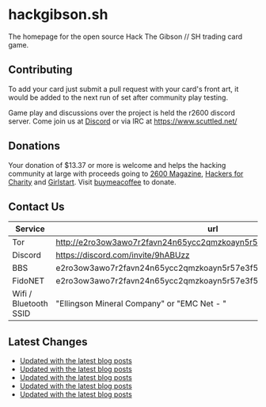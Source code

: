 # hackgibson.sh
The homepage for the open source Hack The Gibson // SH trading card game.


## Contributing

To add your card just submit a pull request with your card's front art, it would be added to the next run of set after community play testing.

Game play and discussions over the project is held the r2600 discord server. Come join us at [Discord](https://discord.com/invite/9hABUzz) or via IRC at https://www.scuttled.net/


## Donations

Your donation of $13.37 or more is welcome and helps the hacking community at large with proceeds going to [2600 Magazine](https://2600.com/), [Hackers for Charity](https://hackersforcharity.org) and [Girlstart](https://girlstart.org).  Visit [buymeacoffee](https://www.buymeacoffee.com/hackgibson.sh) to donate.


## Contact Us

Service | url
-|-
Tor | http://e2ro3ow3awo7r2favn24n65ycc2qmzkoayn5r57e3f56nvjwdcgg32ad.onion
Discord | https://discord.com/invite/9hABUzz
BBS | e2ro3ow3awo7r2favn24n65ycc2qmzkoayn5r57e3f56nvjwdcgg32ad.onion:23
FidoNET | e2ro3ow3awo7r2favn24n65ycc2qmzkoayn5r57e3f56nvjwdcgg32ad.onion:24554
Wifi / Bluetooth SSID | "Ellingson Mineral Company" or "EMC Net - <fidonet address>"

## Latest Changes
<!-- BLOG-POST-LIST:START -->
- [Updated with the latest blog posts](https://github.com/DFW2600/hackgibson.sh/commit/f5387729de19e32a0f16c0ff1a54a7ea71f520ac)
- [Updated with the latest blog posts](https://github.com/DFW2600/hackgibson.sh/commit/c6607ad307497e6604c35053677664a3f7cbeaa7)
- [Updated with the latest blog posts](https://github.com/DFW2600/hackgibson.sh/commit/6be074b52921101714eef7b0149c6d04a2d4531b)
- [Updated with the latest blog posts](https://github.com/DFW2600/hackgibson.sh/commit/d14a8dba8c2c1b8014d1b3a2cbde759b15b47145)
- [Updated with the latest blog posts](https://github.com/DFW2600/hackgibson.sh/commit/c5879bf17457b4665b6eb4ad2ad9db14a42c5ef9)
<!-- BLOG-POST-LIST:END -->
